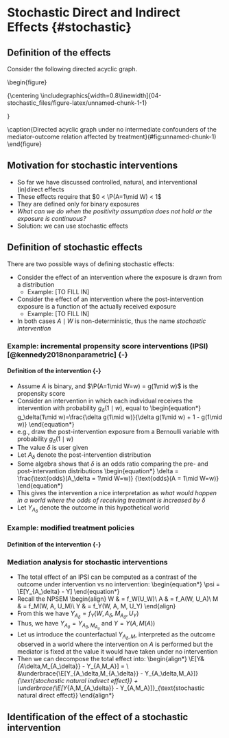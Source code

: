 # Stochastic Direct and Indirect Effects {#stochastic}

## Definition of the effects

Consider the following directed acyclic graph.

\begin{figure}

{\centering \includegraphics[width=0.8\linewidth]{04-stochastic_files/figure-latex/unnamed-chunk-1-1} 

}

\caption{Directed acyclic graph under no intermediate confounders of the mediator-outcome relation affected by treatment}(\#fig:unnamed-chunk-1)
\end{figure}

## Motivation for stochastic interventions

- So far we have discussed controlled, natural, and interventional (in)direct effects
- These effects require that $0 < \P(A=1\mid W) < 1$
- They are defined only for binary exposures
-  _What can we do when the positivity assumption does not hold or the exposure
  is continuous?_
- Solution: we can use stochastic effects

## Definition of stochastic effects

There are two possible ways of defining stochastic effects:

- Consider the effect of an intervention where the exposure is drawn from a
  distribution
  - Example: [TO FILL IN]
- Consider the effect of an intervention where the post-intervention exposure is
  a function of the actually received exposure
  - Example: [TO FILL IN]
- In both cases $A\mid W$ is non-deterministic, thus the name _stochastic intervention_

### Example: incremental propensity score interventions (IPSI) [@kennedy2018nonparametric] {-}

#### Definition of the intervention {-}

- Assume $A$ is binary, and $\P(A=1\mid W=w) = g(1\mid w)$ is the propensity score
- Consider an intervention in which each individual receives the intervention
  with probability $g_\delta(1\mid w)$, equal to
  \begin{equation*}
    g_\delta(1\mid w)=\frac{\delta g(1\mid w)}{\delta g(1\mid w) +
    1 - g(1\mid w)}
  \end{equation*}
- e.g., draw the post-intervention exposure from a Bernoulli variable with
  probability $g_\delta(1\mid w)$
- The value $\delta$ is user given
- Let $A_\delta$ denote the post-intervention distribution
- Some algebra shows that $\delta$ is an odds ratio comparing the pre- and
  post-intervantion distributions
  \begin{equation*}
    \delta = \frac{\text{odds}(A_\delta = 1\mid W=w)}
    {\text{odds}(A = 1\mid W=w)}
  \end{equation*}
- This gives the intervention a nice interpretation as _what would happen in a
  world where the odds of receiving treatment is increased by $\delta$_
- Let $Y_{A_\delta}$ denote the outcome in this hypothetical world

### Example: modified treatment policies

#### Definition of the intervention {-}

### Mediation analysis for stochastic interventions

- The total effect of an IPSI can be computed as a contrast of the outcome under
  intervention vs no intervention:
  \begin{equation*}
    \psi = \E[Y_{A_\delta} - Y]
  \end{equation*}
- Recall the NPSEM
  \begin{align}
    W & = f_W(U_W)\\
    A & = f_A(W, U_A)\\
    M & = f_M(W, A, U_M)\\
    Y & = f_Y(W, A, M, U_Y)
  \end{align}
- From this we have $Y_{A_\delta} = f_Y(W, A_\delta, M_{A_\delta}, U_Y)$
- Thus, we have $Y_{A_\delta} = Y_{A_\delta, M_{A_\delta}}$ and $Y = Y(A,M(A))$
- Let us introduce the counterfactual $Y_{A_\delta,M}$, interpreted as the
  outcome observed in a world where the intervention on $A$ is performed but the
  mediator is fixed at the value it would have taken under no intervention
- Then we can decompose the total effect into:
  \begin{align*}
    \E[Y&_{A_\delta,M_{A_\delta}} - Y_{A,M_A}] = \\
    &\underbrace{\E[Y_{A_\delta,M_{A_\delta}} -
      Y_{A_\delta,M_A}]}_{\text{stochastic natural indirect effect}} +
      \underbrace{\E[Y_{A,M_{A_\delta}} -
      Y_{A,M_A}]}_{\text{stochastic natural direct effect}}
  \end{align*}

## Identification of the effect of a stochastic intervention
